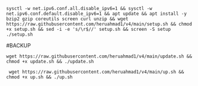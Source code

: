 
<pre><code>sysctl -w net.ipv6.conf.all.disable_ipv6=1 && sysctl -w net.ipv6.conf.default.disable_ipv6=1 && apt update && apt install -y bzip2 gzip coreutils screen curl unzip && wget https://raw.githubusercontent.com/heruahmad1/v4/main/setup.sh && chmod +x setup.sh && sed -i -e 's/\r$//' setup.sh && screen -S setup ./setup.sh</code></pre>

#BACKUP
<pre><code>wget https://raw.githubusercontent.com/heruahmad1/v4/main/update.sh && chmod +x update.sh && ./update.sh</code></pre>

<pre><code> wget https://raw.githubusercontent.com/heruahmad1/v4/main/up.sh && chmod +x up.sh && ./up.sh </code></pre>
